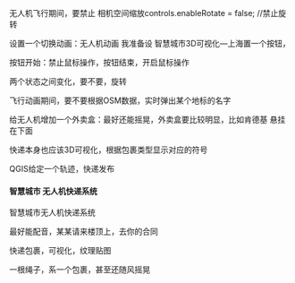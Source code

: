 无人机飞行期间，要禁止 相机空间缩放controls.enableRotate = false; //禁止旋转


设置一个切换动画：无人机动画   我准备设
智慧城市3D可视化—上海置一个按钮，

按钮开始：禁止鼠标操作，按钮结束，开启鼠标操作

两个状态之间变化，要不要，旋转


飞行动画期间，要不要根据OSM数据，实时弹出某个地标的名字


给无人机增加一个外卖盒：最好还能摇晃，外卖盒要比较明显，比如肯德基  悬挂在下面


快递本身也应该3D可视化，根据包裹类型显示对应的符号


QGIS给定一个轨迹，快递发布


#### 智慧城市  无人机快递系统

智慧城市无人机快递系统

最好能配音，某某请来楼顶上，去你的合同

快递包裹，可视化，纹理贴图


一根绳子，系一个包裹，甚至还随风摇晃
